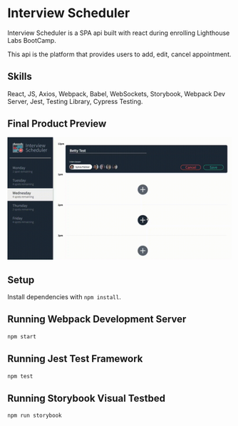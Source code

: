 # Interview Scheduler

Interview Scheduler is a SPA api built with react during enrolling Lighthouse Labs BootCamp.

This api is the platform that provides users to add, edit, cancel appointment.

## Skills

React, JS, Axios, Webpack, Babel, WebSockets, Storybook, Webpack Dev Server, Jest, Testing Library, Cypress Testing.
## Final Product Preview

!["Preview video"](https://github.com/BettyHoPro/scheduler/blob/master/public/docs/scheduler_preview.gif)


## Setup

Install dependencies with `npm install`.

## Running Webpack Development Server

```sh
npm start
```

## Running Jest Test Framework

```sh
npm test
```

## Running Storybook Visual Testbed

```sh
npm run storybook
```
